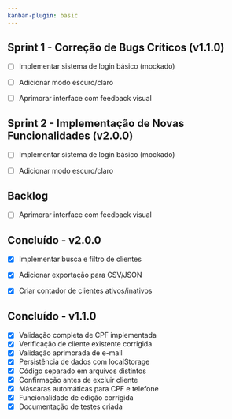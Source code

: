 ```yaml
---
kanban-plugin: basic
---
```


## Sprint 1 - Correção de Bugs Críticos (v1.1.0)

- [ ] Implementar sistema de login básico (mockado)
- [ ] Adicionar modo escuro/claro
- [ ] Aprimorar interface com feedback visual


## Sprint 2 - Implementação de Novas Funcionalidades (v2.0.0)

- [ ] Implementar sistema de login básico (mockado)
- [ ] Adicionar modo escuro/claro


## Backlog

- [ ] Aprimorar interface com feedback visual


## Concluído - v2.0.0

- [x] Implementar busca e filtro de clientes
- [x] Adicionar exportação para CSV/JSON
- [x] Criar contador de clientes ativos/inativos


## Concluído - v1.1.0

- [x] Validação completa de CPF implementada
- [x] Verificação de cliente existente corrigida
- [x] Validação aprimorada de e-mail
- [x] Persistência de dados com localStorage
- [x] Código separado em arquivos distintos
- [x] Confirmação antes de excluir cliente
- [x] Máscaras automáticas para CPF e telefone
- [x] Funcionalidade de edição corrigida
- [x] Documentação de testes criada

<!--

- [ ] Backlog
- [ ] Sprint 2 - Implementação de Novas Funcionalidades (v2.0.0)
- [ ] Concluído - v2.0.0
- [ ] Concluído - v1.1.0

-->